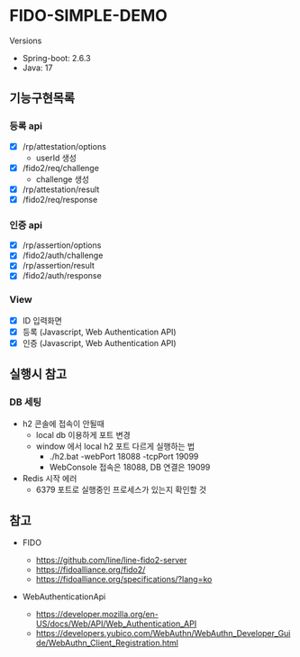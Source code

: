 # FIDO-SIMPLE-DEMO

Versions
- Spring-boot: 2.6.3
- Java: 17


## 기능구현목록

### 등록 api
- [x] /rp/attestation/options
  - userId 생성
- [x] /fido2/req/challenge
  - challenge 생성
- [x] /rp/attestation/result
- [x] /fido2/req/response

### 인증 api
- [x] /rp/assertion/options
- [x] /fido2/auth/challenge
- [x] /rp/assertion/result
- [x] /fido2/auth/response

### View
- [x] ID 입력화면
- [x] 등록 (Javascript, Web Authentication API)
- [x] 인증 (Javascript, Web Authentication API)

## 실행시 참고

### DB 세팅
- h2 콘솔에 접속이 안될때
  - local db 이용하게 포트 변경
  - window 에서 local h2 포트 다르게 실행하는 법
    - ./h2.bat -webPort 18088 -tcpPort 19099
    - WebConsole 접속은 18088, DB 연결은 19099
- Redis 시작 에러
  - 6379 포트로 실행중인 프로세스가 있는지 확인할 것


## 참고

- FIDO
  - https://github.com/line/line-fido2-server
  - https://fidoalliance.org/fido2/
  - https://fidoalliance.org/specifications/?lang=ko

- WebAuthenticationApi
  - https://developer.mozilla.org/en-US/docs/Web/API/Web_Authentication_API
  - https://developers.yubico.com/WebAuthn/WebAuthn_Developer_Guide/WebAuthn_Client_Registration.html
